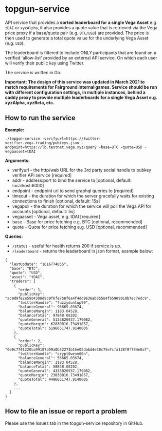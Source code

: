 # topgun-service

API service that provides a **sorted leaderboard for a single Vega Asset** e.g. `tDAI` or `xyzAlpha`, it also provides a quote value that is retrieved via the Vega price proxy if a base/quote pair (e.g. `BTC/USD`) are provided. The price is then used to generate a total quote value for the underlying Vega Asset (e.g. `USD`).

The leaderboard is filtered to include ONLY participants that are found on a verified 'allow-list' provided by an external API service. On which each user will verify their public key using Twitter.

The service is written in Go.

**Important: The design of this service was updated in March 2021 to match requirements for Fairground internal games. Service should be run with different configuration settings, in multiple instances, behind a caddy proxy to provide multiple leaderboards for a single Vega Asset e.g. xyzAlpha, xyzBeta, etc.**

## How to run the service

**Example:**

`./topgun-service -verifyurl=https://twitter-verifier.vega.trading/pubkeys.json -endpoint=https://lb.testnet.vega.xyz/query -base=BTC -quote=USD -vegaasset=tDAI `

**Arguments:**

- verifyurl - the http/web URL for the 3rd party social handle to pubkey verifier API service [required]
- addr - address:port to bind the service to [optional, default: localhost:8000]
- endpoint - endpoint url to send graphql queries to [required]
- timeout - the duration for which the server gracefully waits for existing connections to finish [optional, default: 15s]
- vegapoll - the duration for which the service will poll the Vega API for accounts [optional, default: 5s]
- vegaasset - Vega asset, e.g. tDAI [required]
- base - Base for price fetching e.g. BTC [optional, recommended]
- quote - Quote for price fetching e.g. USD [optional, recommended]

**Queries:**

- `/status` - useful for health returns 200 if service is up.
- `/leaderboard` - returns the leaderboard in json format, example below:

```
{
  "lastUpdate": "1616774855",
  "base": "BTC",
  "quote": "USD",
  "asset": "tDAI",
  "traders": [
    {
      "order": 1,
      "publicKey": "ac9d9fe2e5904308d9c0f6fe758f8a4f4dd9636ab35584f95909010b7ec7edc9",
      "twitterHandle": "fuzzydunlop99",
      "balanceGeneral": 96665.03674,
      "balanceMargin": 1183.04528,
      "balanceTotal": 97848.08202,
      "quoteGeneral": 5133820937.179082,
      "quoteMargin": 62830810.73491857,
      "quoteTotal": 5196651747.9140005
    },
    {
      "order": 2,
      "publicKey": "6e0c7741220ba99187b59a0b52271b16e02dabd4e38c75e7cfa128f0f784e8a7",
      "twitterHandle": "crypt0wenm00n",
      "balanceGeneral": 56665.03674,
      "balanceMargin": 2183.04528,
      "balanceTotal": 58848.08202,
      "quoteGeneral": 4333820937.179082,
      "quoteMargin": 23830810.73491857,
      "quoteTotal": 4496651747.9140005
    },
    ...
  ]
}

```

## How to file an issue or report a problem

Please use the Issues tab in the topgun-service repository in GitHub.
